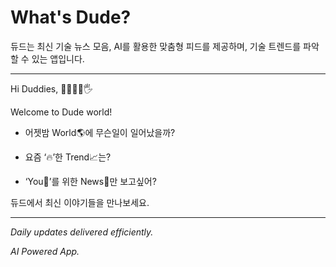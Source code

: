 # What's Dude?
듀드는 최신 기술 뉴스 모음, AI를 활용한 맞춤형 피드를 제공하며, 기술 트렌드를 파악 할 수 있는 앱입니다.

----------------------------

Hi Duddies, 🖐🏻🖐🏿🖐️

Welcome to Dude world!

- 어젯밤 World🌎에 무슨일이 일어났을까?

- 요즘 ‘🔥’한 Trend📈는?

- ‘You🙋’를 위한 News📰만 보고싶어?

듀드에서 최신 이야기들을 만나보세요.

----------------------------

*Daily updates delivered efficiently.*

*AI Powered App.*
